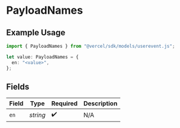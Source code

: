 # PayloadNames

## Example Usage

```typescript
import { PayloadNames } from "@vercel/sdk/models/userevent.js";

let value: PayloadNames = {
  en: "<value>",
};
```

## Fields

| Field              | Type               | Required           | Description        |
| ------------------ | ------------------ | ------------------ | ------------------ |
| `en`               | *string*           | :heavy_check_mark: | N/A                |